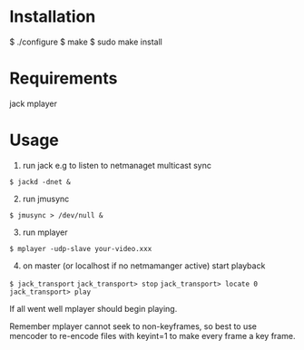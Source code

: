 Installation
=============

$ ./configure
$ make
$ sudo make install


Requirements
=============

jack
mplayer


Usage
============

1. run jack e.g to listen to netmanaget multicast sync

`$ jackd -dnet &`

2. run jmusync

`$ jmusync > /dev/null &`

3. run mplayer

`$ mplayer -udp-slave your-video.xxx`

4. on master (or localhost if no netmamanger active) start playback

`$ jack_transport`
`jack_transport> stop`
`jack_transport> locate 0`
`jack_transport> play`

If all went well mplayer should begin playing.

Remember mplayer cannot seek to non-keyframes, so best to use mencoder to re-encode files with keyint=1 to make every frame a key frame.

